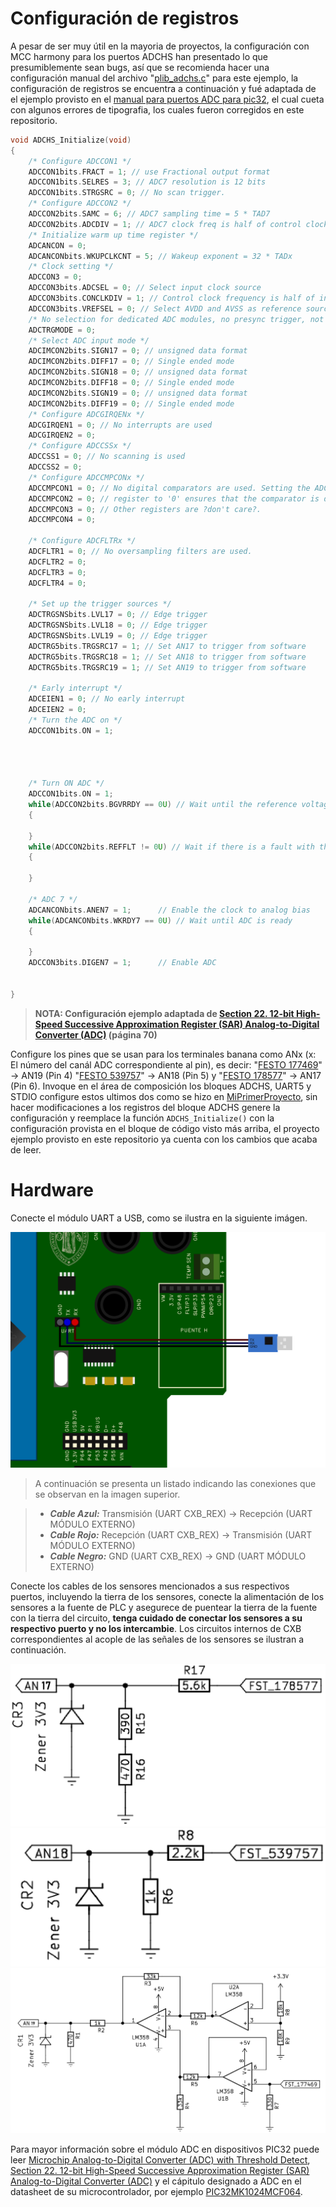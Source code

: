 # Configuración de registros

A pesar de ser muy útil en la mayoria de proyectos, la configuración con MCC harmony para los puertos ADCHS han presentado lo que presumiblemente sean bugs, así que se recomienda hacer una configuración manual del archivo "[plib_adchs.c](https://github.com/CXBRexDevs/Codigos-ejemplo-CXB/blob/main/ADC18/firmware/src/config/default/peripheral/adchs/plib_adchs.c)" para este ejemplo, la configuración de registros se encuentra a continuación y fué adaptada de el ejemplo provisto en el [manual para puertos ADC para pic32](https://ww1.microchip.com/downloads/en/DeviceDoc/Section22._12-bit_HS_SAR_ADC_FRM_DS60001344E.pdf), el cual cueta con algunos errores de tipografia, los cuales fueron corregidos en este repositorio.

```C
void ADCHS_Initialize(void)
{
    /* Configure ADCCON1 */
    ADCCON1bits.FRACT = 1; // use Fractional output format
    ADCCON1bits.SELRES = 3; // ADC7 resolution is 12 bits
    ADCCON1bits.STRGSRC = 0; // No scan trigger.
    /* Configure ADCCON2 */
    ADCCON2bits.SAMC = 6; // ADC7 sampling time = 5 * TAD7
    ADCCON2bits.ADCDIV = 1; // ADC7 clock freq is half of control clock = TAD7
    /* Initialize warm up time register */
    ADCANCON = 0;
    ADCANCONbits.WKUPCLKCNT = 5; // Wakeup exponent = 32 * TADx
    /* Clock setting */
    ADCCON3 = 0;
    ADCCON3bits.ADCSEL = 0; // Select input clock source
    ADCCON3bits.CONCLKDIV = 1; // Control clock frequency is half of input clock
    ADCCON3bits.VREFSEL = 0; // Select AVDD and AVSS as reference source
    /* No selection for dedicated ADC modules, no presync trigger, not sync sampling */
    ADCTRGMODE = 0;
    /* Select ADC input mode */
    ADCIMCON2bits.SIGN17 = 0; // unsigned data format
    ADCIMCON2bits.DIFF17 = 0; // Single ended mode
    ADCIMCON2bits.SIGN18 = 0; // unsigned data format
    ADCIMCON2bits.DIFF18 = 0; // Single ended mode
    ADCIMCON2bits.SIGN19 = 0; // unsigned data format
    ADCIMCON2bits.DIFF19 = 0; // Single ended mode
    /* Configure ADCGIRQENx */
    ADCGIRQEN1 = 0; // No interrupts are used
    ADCGIRQEN2 = 0;
    /* Configure ADCCSSx */
    ADCCSS1 = 0; // No scanning is used
    ADCCSS2 = 0;
    /* Configure ADCCMPCONx */
    ADCCMPCON1 = 0; // No digital comparators are used. Setting the ADCCMPCONx
    ADCCMPCON2 = 0; // register to '0' ensures that the comparator is disabled.
    ADCCMPCON3 = 0; // Other registers are ?don't care?.
    ADCCMPCON4 = 0;

    /* Configure ADCFLTRx */
    ADCFLTR1 = 0; // No oversampling filters are used.
    ADCFLTR2 = 0;
    ADCFLTR3 = 0;
    ADCFLTR4 = 0;

    /* Set up the trigger sources */
    ADCTRGSNSbits.LVL17 = 0; // Edge trigger
    ADCTRGSNSbits.LVL18 = 0; // Edge trigger
    ADCTRGSNSbits.LVL19 = 0; // Edge trigger
    ADCTRG5bits.TRGSRC17 = 1; // Set AN17 to trigger from software
    ADCTRG5bits.TRGSRC18 = 1; // Set AN18 to trigger from software
    ADCTRG5bits.TRGSRC19 = 1; // Set AN19 to trigger from software

    /* Early interrupt */
    ADCEIEN1 = 0; // No early interrupt
    ADCEIEN2 = 0;
    /* Turn the ADC on */
    ADCCON1bits.ON = 1;




    /* Turn ON ADC */
    ADCCON1bits.ON = 1;
    while(ADCCON2bits.BGVRRDY == 0U) // Wait until the reference voltage is ready
    {

    }
    while(ADCCON2bits.REFFLT != 0U) // Wait if there is a fault with the reference voltage
    {

    }

    /* ADC 7 */
    ADCANCONbits.ANEN7 = 1;      // Enable the clock to analog bias
    while(ADCANCONbits.WKRDY7 == 0U) // Wait until ADC is ready
    {

    }
    ADCCON3bits.DIGEN7 = 1;      // Enable ADC


}
```

> **NOTA: Configuración ejemplo adaptada de [Section 22. 12-bit High-Speed Successive Approximation
> Register (SAR) Analog-to-Digital Converter (ADC)](https://ww1.microchip.com/downloads/en/DeviceDoc/Section22._12-bit_HS_SAR_ADC_FRM_DS60001344E.pdf) (página 70)**

Configure los pines que se usan para los terminales banana como ANx (x: El número del canál ADC correspondiente al pin), es decir: "[FESTO 177469](https://ip.festo-didactic.com/InfoPortal/DataSheets/INT/177469_en_v2.0_Analog_ultrasonic_distance_sensor.pdf)" &rarr; AN19 (Pin 4) "[FESTO 539757](https://ip.festo-didactic.com/InfoPortal/DataSheets/INT/539757_es_v2.0_Sensor_de_presi%C3%B3n_SDE1.pdf)" &rarr; AN18 (Pin 5) y "[FESTO 178577](https://ip.festo-didactic.com/InfoPortal/DataSheets/INT/178577_en_v2.0_Proximity_sensor_optical.pdf)" &rarr; AN17 (Pin 6). Invoque en el área de composición los bloques ADCHS, UART5 y STDIO configure estos ultimos dos como se hizo en [MiPrimerProyecto](https://github.com/CXBRexDevs/Codigos-ejemplo-CXB/tree/main/MiPrimerProyecto), sin hacer modificaciones a los registros del bloque ADCHS genere la configuración y reemplace la función ```ADCHS_Initialize()``` con la configuración provista en el bloque de código visto más arriba, el proyecto ejemplo provisto en este repositorio ya cuenta con los cambios que acaba de leer.

# Hardware

Conecte el módulo UART a USB, como se ilustra en la siguiente imágen.

![](https://github.com/CXBRexDevs/Codigos-ejemplo-CXB/blob/main/images/CXBUART.png?raw=true)

> A continuación se presenta un listado indicando las conexiones que se observan en la imagen superior.

> + ***Cable Azul:*** Transmisión (UART CXB_REX) → Recepción (UART MÓDULO EXTERNO)
> + ***Cable Rojo:*** Recepción (UART CXB_REX) → Transmisión (UART MÓDULO EXTERNO)
> + ***Cable Negro:*** GND (UART CXB_REX) → GND (UART MÓDULO EXTERNO)

Conecte los cables de los sensores mencionados a sus respectivos puertos, incluyendo la tierra de los sensores, conecte la alimentación de los sensores a la fuente de PLC y asegurece de puentear la tierra de la fuente con la tierra del circuito, **tenga cuidado de conectar los sensores a su respectivo puerto y no los intercambie**. Los circuitos internos de CXB correspondientes al acople de las señales de los sensores se ilustran a continuación.

![](https://github.com/CXBRexDevs/Codigos-ejemplo-CXB/blob/main/images/DivTens1.png?raw=true)
![](https://github.com/CXBRexDevs/Codigos-ejemplo-CXB/blob/main/images/DivTens2.png?raw=true)
![](https://github.com/CXBRexDevs/Codigos-ejemplo-CXB/blob/main/images/OpAmps.png?raw=true)

Para mayor información sobre el módulo ADC en dispositivos PIC32 puede leer [Microchip Analog-to-Digital Converter (ADC) with Threshold Detect](https://ww1.microchip.com/downloads/en/DeviceDoc/60001359b.pdf), [Section 22. 12-bit High-Speed Successive Approximation
Register (SAR) Analog-to-Digital Converter (ADC)](https://ww1.microchip.com/downloads/en/DeviceDoc/Section22._12-bit_HS_SAR_ADC_FRM_DS60001344E.pdf) y el cápitulo designado a ADC en el datasheet de su microcontrolador, por ejemplo [PIC32MK1024MCF064](https://ww1.microchip.com/downloads/en/DeviceDoc/PIC32MK_GP_MC_Familly_Datasheet_60001402G.pdf#G26.1079552).
